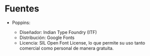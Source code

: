 # Fuentes

- Poppins:

  - Diseñador: Indian Type Foundry (ITF)
  - Distribución: Google Fonts
  - Licencia: SIL Open Font License, lo que permite su uso tanto comercial como personal de manera gratuita.
